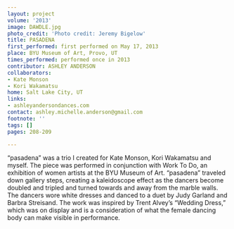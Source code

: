 ```yaml
---
layout: project
volume: '2013'
image: DAWDLE.jpg
photo_credit: 'Photo credit: Jeremy Bigelow'
title: PASADENA
first_performed: first performed on May 17, 2013
place: BYU Museum of Art, Provo, UT
times_performed: performed once in 2013
contributor: ASHLEY ANDERSON
collaborators:
- Kate Monson
- Kori Wakamatsu
home: Salt Lake City, UT
links:
- ashleyandersondances.com
contact: ashley.michelle.anderson@gmail.com
footnote: ''
tags: []
pages: 208-209

---
```


“pasadena” was a trio I created for Kate Monson, Kori Wakamatsu and myself. The piece was performed in conjunction with Work To Do, an exhibition of women artists at the BYU Museum of Art. “pasadena” traveled down gallery steps, creating a kaleidoscope effect as the dancers become doubled and tripled and turned towards and away from the marble walls. The dancers wore white dresses and danced to a duet by Judy Garland and Barbra Streisand. The work was inspired by Trent Alvey’s “Wedding Dress,” which was on display and is a consideration of what the female dancing body can make visible in performance.
